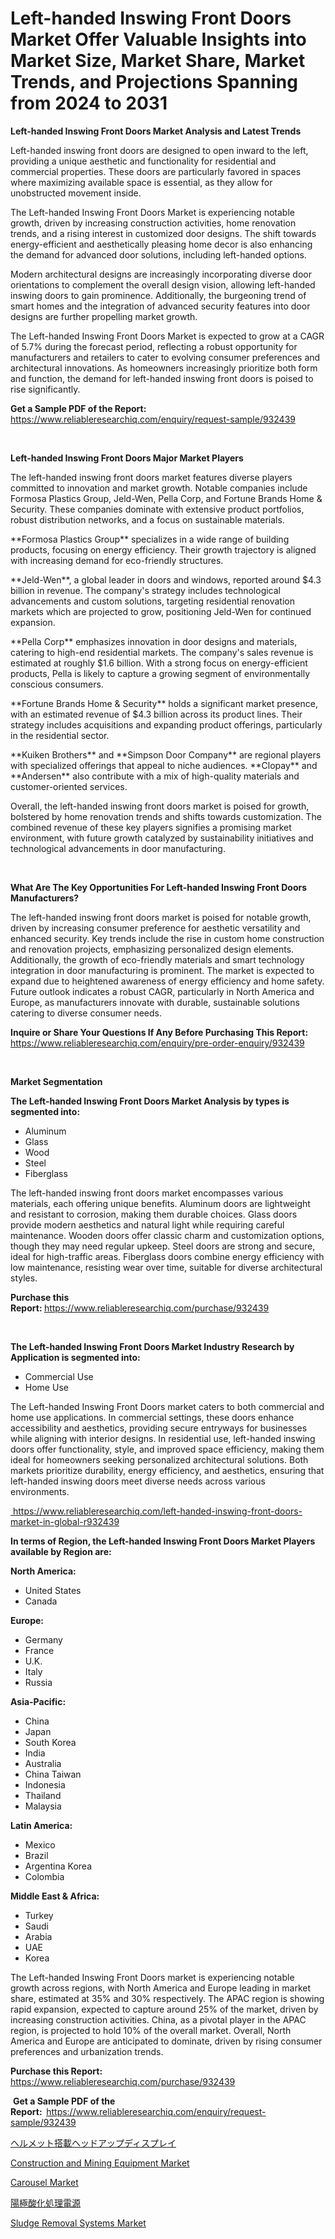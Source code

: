 <p><h1>Left-handed Inswing Front Doors Market Offer Valuable Insights into Market Size, Market Share, Market Trends, and Projections Spanning from 2024 to 2031</h1></p><p><strong>Left-handed Inswing Front Doors Market Analysis and Latest Trends</strong></p>
<p><p>Left-handed inswing front doors are designed to open inward to the left, providing a unique aesthetic and functionality for residential and commercial properties. These doors are particularly favored in spaces where maximizing available space is essential, as they allow for unobstructed movement inside. </p><p>The Left-handed Inswing Front Doors Market is experiencing notable growth, driven by increasing construction activities, home renovation trends, and a rising interest in customized door designs. The shift towards energy-efficient and aesthetically pleasing home decor is also enhancing the demand for advanced door solutions, including left-handed options. </p><p>Modern architectural designs are increasingly incorporating diverse door orientations to complement the overall design vision, allowing left-handed inswing doors to gain prominence. Additionally, the burgeoning trend of smart homes and the integration of advanced security features into door designs are further propelling market growth. </p><p>The Left-handed Inswing Front Doors Market is expected to grow at a CAGR of 5.7% during the forecast period, reflecting a robust opportunity for manufacturers and retailers to cater to evolving consumer preferences and architectural innovations. As homeowners increasingly prioritize both form and function, the demand for left-handed inswing front doors is poised to rise significantly.</p></p>
<p><strong>Get a Sample PDF of the Report:&nbsp;</strong> <a href="https://www.reliableresearchiq.com/enquiry/request-sample/932439">https://www.reliableresearchiq.com/enquiry/request-sample/932439</a></p>
<p>&nbsp;</p>
<p><strong>Left-handed Inswing Front Doors Major Market Players</strong></p>
<p><p>The left-handed inswing front doors market features diverse players committed to innovation and market growth. Notable companies include Formosa Plastics Group, Jeld-Wen, Pella Corp, and Fortune Brands Home & Security. These companies dominate with extensive product portfolios, robust distribution networks, and a focus on sustainable materials.</p><p>**Formosa Plastics Group** specializes in a wide range of building products, focusing on energy efficiency. Their growth trajectory is aligned with increasing demand for eco-friendly structures. </p><p>**Jeld-Wen**, a global leader in doors and windows, reported around $4.3 billion in revenue. The company's strategy includes technological advancements and custom solutions, targeting residential renovation markets which are projected to grow, positioning Jeld-Wen for continued expansion.</p><p>**Pella Corp** emphasizes innovation in door designs and materials, catering to high-end residential markets. The company's sales revenue is estimated at roughly $1.6 billion. With a strong focus on energy-efficient products, Pella is likely to capture a growing segment of environmentally conscious consumers.</p><p>**Fortune Brands Home & Security** holds a significant market presence, with an estimated revenue of $4.3 billion across its product lines. Their strategy includes acquisitions and expanding product offerings, particularly in the residential sector.</p><p>**Kuiken Brothers** and **Simpson Door Company** are regional players with specialized offerings that appeal to niche audiences. **Clopay** and **Andersen** also contribute with a mix of high-quality materials and customer-oriented services.</p><p>Overall, the left-handed inswing front doors market is poised for growth, bolstered by home renovation trends and shifts towards customization. The combined revenue of these key players signifies a promising market environment, with future growth catalyzed by sustainability initiatives and technological advancements in door manufacturing.</p></p>
<p>&nbsp;</p>
<p><strong>What Are The Key Opportunities For Left-handed Inswing Front Doors Manufacturers?</strong></p>
<p><p>The left-handed inswing front doors market is poised for notable growth, driven by increasing consumer preference for aesthetic versatility and enhanced security. Key trends include the rise in custom home construction and renovation projects, emphasizing personalized design elements. Additionally, the growth of eco-friendly materials and smart technology integration in door manufacturing is prominent. The market is expected to expand due to heightened awareness of energy efficiency and home safety. Future outlook indicates a robust CAGR, particularly in North America and Europe, as manufacturers innovate with durable, sustainable solutions catering to diverse consumer needs.</p></p>
<p><strong>Inquire or Share Your Questions If Any Before Purchasing This Report:</strong> <a href="https://www.reliableresearchiq.com/enquiry/pre-order-enquiry/932439">https://www.reliableresearchiq.com/enquiry/pre-order-enquiry/932439</a></p>
<p>&nbsp;</p>
<p><strong>Market Segmentation</strong></p>
<p><strong>The Left-handed Inswing Front Doors Market Analysis by types is segmented into:</strong></p>
<p><ul><li>Aluminum</li><li>Glass</li><li>Wood</li><li>Steel</li><li>Fiberglass</li></ul></p>
<p><p>The left-handed inswing front doors market encompasses various materials, each offering unique benefits. Aluminum doors are lightweight and resistant to corrosion, making them durable choices. Glass doors provide modern aesthetics and natural light while requiring careful maintenance. Wooden doors offer classic charm and customization options, though they may need regular upkeep. Steel doors are strong and secure, ideal for high-traffic areas. Fiberglass doors combine energy efficiency with low maintenance, resisting wear over time, suitable for diverse architectural styles.</p></p>
<p><strong>Purchase this Report:&nbsp;</strong><a href="https://www.reliableresearchiq.com/purchase/932439">https://www.reliableresearchiq.com/purchase/932439</a></p>
<p>&nbsp;</p>
<p><strong>The Left-handed Inswing Front Doors Market Industry Research by Application is segmented into:</strong></p>
<p><ul><li>Commercial Use</li><li>Home Use</li></ul></p>
<p><p>The Left-handed Inswing Front Doors market caters to both commercial and home use applications. In commercial settings, these doors enhance accessibility and aesthetics, providing secure entryways for businesses while aligning with interior designs. In residential use, left-handed inswing doors offer functionality, style, and improved space efficiency, making them ideal for homeowners seeking personalized architectural solutions. Both markets prioritize durability, energy efficiency, and aesthetics, ensuring that left-handed inswing doors meet diverse needs across various environments.</p></p>
<p><a href="https://www.reliableresearchiq.com/left-handed-inswing-front-doors-market-in-global-r932439">&nbsp;https://www.reliableresearchiq.com/left-handed-inswing-front-doors-market-in-global-r932439</a></p>
<p><strong>In terms of Region, the Left-handed Inswing Front Doors Market Players available by Region are:</strong></p>
<p>
    <p> <strong> North America: </strong>
        <ul>
            <li>United States</li>
            <li>Canada</li>
        </ul>
        </p> 
    <p> <strong> Europe: </strong>
        <ul>
            <li>Germany</li>
            <li>France</li>
            <li>U.K.</li>
            <li>Italy</li>
            <li>Russia</li>
        </ul>
        </p> 
    <p> <strong> Asia-Pacific: </strong>
        <ul>
            <li>China</li>
            <li>Japan</li>
            <li>South Korea</li>
            <li>India</li>
            <li>Australia</li>
            <li>China Taiwan</li>
            <li>Indonesia</li>
            <li>Thailand</li>
            <li>Malaysia</li>
        </ul>
        </p> 
    <p> <strong> Latin America: </strong>
        <ul>
            <li>Mexico</li>
            <li>Brazil</li>
            <li>Argentina Korea</li>
            <li>Colombia</li>
        </ul>
        </p> 
    <p> <strong> Middle East & Africa: </strong>
        <ul>
            <li>Turkey</li>
            <li>Saudi</li>
            <li>Arabia</li>
            <li>UAE</li>
            <li>Korea</li>
        </ul>
    </p>
    </p>
<p><p>The Left-handed Inswing Front Doors market is experiencing notable growth across regions, with North America and Europe leading in market share, estimated at 35% and 30% respectively. The APAC region is showing rapid expansion, expected to capture around 25% of the market, driven by increasing construction activities. China, as a pivotal player in the APAC region, is projected to hold 10% of the overall market. Overall, North America and Europe are anticipated to dominate, driven by rising consumer preferences and urbanization trends.</p></p>
<p><strong>Purchase this Report: </strong><a href="https://www.reliableresearchiq.com/purchase/932439">https://www.reliableresearchiq.com/purchase/932439</a></p>
<p>&nbsp;<strong>Get a Sample PDF of the Report:&nbsp;&nbsp;</strong><a href="https://www.reliableresearchiq.com/enquiry/request-sample/932439">https://www.reliableresearchiq.com/enquiry/request-sample/932439</a></p>
<p><strong></strong></p>
<p><p><a href="https://medium.com/@raap8632/helmet-mounted-head-up-display-market-%E3%81%AE%E3%82%B0%E3%83%AD%E3%83%BC%E3%83%90%E3%83%AB%E5%B8%82%E5%A0%B4%E6%A6%82%E8%A6%81%E3%81%AF-%E4%B8%96%E7%95%8C%E3%81%8A%E3%82%88%E3%81%B3%E4%B8%BB%E8%A6%81%E5%B8%82%E5%A0%B4%E3%81%AB%E3%81%8A%E3%81%91%E3%82%8B%E6%A5%AD%E7%95%8C%E3%81%AB%E5%BD%B1%E9%9F%BF%E3%82%92%E4%B8%8E%E3%81%88%E3%82%8B%E4%B8%BB%E8%A6%81%E3%81%AA%E3%83%88%E3%83%AC%E3%83%B3%E3%83%89%E3%81%AB%E3%81%A4%E3%81%84%E3%81%A6-%E7%8B%AC%E8%87%AA%E3%81%AE%E8%A6%96%E7%82%B9%E3%82%92%E6%8F%90%E4%BE%9B%E3%81%97%E3%81%BE%E3%81%99-381d45fac3b3">ヘルメット搭載ヘッドアップディスプレイ</a></p><p><a href="https://www.linkedin.com/pulse/construction-mining-equipment-market-global-share-ranking-kmz5c?trackingId=36ygTCyySzCmfTvWCV%2B6YQ%3D%3D">Construction and Mining Equipment Market</a></p><p><a href="https://medium.com/@raeloodard576457/this-report-aims-to-provide-a-comprehensive-presentation-of-the-global-market-for-carousel-with-11f475f211f5">Carousel Market</a></p><p><a href="https://medium.com/@raap8632/anodizing-power-supplies-market-%E3%81%AF-%E3%82%B3%E3%82%B9%E3%83%88%E7%AE%A1%E7%90%86%E3%81%A8%E5%8A%B9%E7%8E%87%E5%90%91%E4%B8%8A%E3%82%92%E5%84%AA%E5%85%88%E3%81%97%E3%81%BE%E3%81%99-%E3%81%95%E3%82%89%E3%81%AB-%E5%A0%B1%E5%91%8A%E6%9B%B8%E3%81%AF%E5%B8%82%E5%A0%B4%E3%81%AE%E9%9C%80%E8%A6%81%E9%9D%A2%E3%81%A8%E4%BE%9B%E7%B5%A6%E9%9D%A2%E3%81%AE%E4%B8%A1%E6%96%B9%E3%82%92%E3%82%AB%E3%83%90%E3%83%BC%E3%81%97%E3%81%A6%E3%81%84%E3%81%BE%E3%81%99-anodizing-3e84fc221380">陽極酸化処理電源</a></p><p><a href="https://medium.com/@raeloodard576457/the-sludge-removal-systems-market-prioritizes-cost-control-and-efficiency-enhancement-8c4ab56bd87b">Sludge Removal Systems Market</a></p></p>
